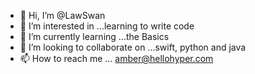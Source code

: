 - 👋 Hi, I’m @LawSwan
- 👀 I’m interested in ...learning to write code  
- 🌱 I’m currently learning ...the Basics
- 💞️ I’m looking to collaborate on ...swift, python and java 
- 📫 How to reach me ... amber@hellohyper.com

<!---
LawSwan/LawSwan is a ✨ special ✨ repository because its `README.md` (this file) appears on your GitHub profile.
You can click the Preview link to take a look at your changes.
--->
